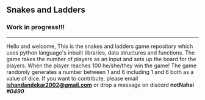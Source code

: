 ## Snakes and Ladders
### Work in progress!!!
---
Hello and welcome,
This is the snakes and ladders game repository which uses python language's inbuilt libraries, data structures and functions.
The game takes the number of players as an input and sets up the board for the players. When the player reaches 100 he/she/they win the game!
The game randomly generates a number between 1 and 6 including 1 and 6 both as a value of dice.
If you want to contribute, please email **ishandandekar2002@gmail.com**
or drop a message on discord **notNahsi _#0490_**